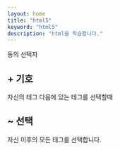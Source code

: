 ```yaml
---
layout: home
title: "html5"
keyword: "html5"
description: "html을 학습합니다."
---
```


동의 선택자

## + 기호
자신의 테그 다음에 있는 테그를 선택할때

## ~ 선택
자신 이후의 모든 테그를 선택합니다.
